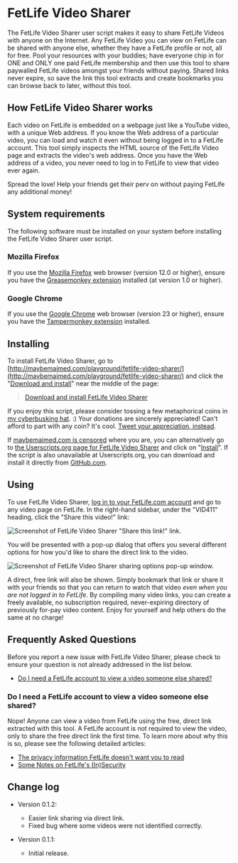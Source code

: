 # FetLife Video Sharer

The FetLife Video Sharer user script makes it easy to share FetLife Videos with anyone on the Internet. Any FetLife Video you can view on FetLife can be shared with anyone else, whether they have a FetLife profile or not, all for free. Pool your resources with your buddies; have everyone chip in for ONE and ONLY one paid FetLife membership and then use this tool to share paywalled FetLife videos amongst your friends without paying. Shared links never expire, so save the link this tool extracts and create bookmarks you can browse back to later, without this tool.

## How FetLife Video Sharer works

Each video on FetLife is embedded on a webpage just like a YouTube video, with a unique Web address. If you know the Web address of a particular video, you can load and watch it even without being logged in to a FetLife account. This tool simply inspects the HTML source of the FetLife Video page and extracts the video's web address. Once you have the Web address of a video, you never need to log in to FetLife to view that video ever again.

Spread the love! Help your friends get their perv on without paying FetLife any additional money!

## System requirements

The following software must be installed on your system before installing the FetLife Video Sharer user script.

### Mozilla Firefox

If you use the [Mozilla Firefox](http://getfirefox.com/) web browser (version 12.0 or higher), ensure you have the [Greasemonkey extension](https://addons.mozilla.org/en-US/firefox/addon/greasemonkey/) installed (at version 1.0 or higher).

### Google Chrome

If you use the [Google Chrome](https://chrome.google.com/) web browser (version 23 or higher), ensure you have the [Tampermonkey extension](https://chrome.google.com/webstore/detail/tampermonkey/dhdgffkkebhmkfjojejmpbldmpobfkfo) installed.

## Installing

To install FetLife Video Sharer, go to [http://maybemaimed.com/playground/fetlife-video-sharer/](http://maybemaimed.com/playground/fetlife-video-sharer/) and click the "[Download and install](https://userscripts.org/scripts/source/162865.user.js)" near the middle of the page:

> [Download and install FetLife Video Sharer](https://userscripts.org/scripts/source/162865.user.js)

If you enjoy this script, please consider tossing a few metaphorical coins in [my cyberbusking hat](http://maybemaimed.com/cyberbusking/). :) Your donations are sincerely appreciated! Can't afford to part with any coin? It's cool. [Tweet your appreciation, instead](https://twitter.com/intent/tweet?text=Did+you+know+you+can+watch+%40FetLife+videos+for+free%3F+%40maymaym%27s+%23FetLife+Video+Sharer+http%3A%2F%2Fmaybemaimed.com%2Fplayground%2Ffetlife-video-sharer%2F+makes+it+easy+to+share+%27em+all%21).

If [maybemaimed.com is censored](http://maybemaimed.com/where-im-censored/) where you are, you can alternatively go to [the Userscripts.org page for FetLife Video Sharer](https://userscripts.org/scripts/show/162865) and click on "[Install](http://userscripts.org/scripts/source/162865.user.js)". If the script is also unavailable at Userscripts.org, you can download and install it directly from [GitHub.com](https://github.com/meitar/fetlife-video-sharer/raw/master/fetlife-video-sharer.user.js).

## Using

To use FetLife Video Sharer, [log in to your FetLife.com account](https://fetlife.com/login) and go to any video page on FetLife. In the right-hand sidebar, under the "VID411" heading, click the "Share this video!" link:

![Screenshot of FetLife Video Sharer "Share this link!" link.](http://i.imgur.com/shZ2Ldy.png)

You will be presented with a pop-up dialog that offers you several different options for how you'd like to share the direct link to the video.

![Screenshot of FetLife Video Sharer sharing options pop-up window.](http://i.imgur.com/3sfFljR.png)

A direct, free link will also be shown. Simply bookmark that link or share it with your friends so that you can return to watch that video *even when you are not logged in to FetLife*. By compiling many video links, you can create a freely available, no subscription required, never-expiring directory of previously for-pay video content. Enjoy for yourself and help others do the same at no charge!

## Frequently Asked Questions

Before you report a new issue with FetLife Video Sharer, please check to ensure your question is not already addressed in the list below.

* [Do I need a FetLife account to view a video someone else shared?](#do-i-need-a-fetlife-account-to-view-a-video-someone-else-shared)

### Do I need a FetLife account to view a video someone else shared?

Nope! Anyone can view a video from FetLife using the free, direct link extracted with this tool. A FetLife account is not required to view the video, only to share the free direct link the first time. To learn more about why this is so, please see the following detailed articles:

* [The privacy information FetLife doesn't want you to read](http://maybemaimed.com/2012/09/26/the-privacy-information-fetlife-doesnt-want-you-to-read/)
* [Some Notes on FetLife's (In)Security](http://maybemaimed.com/2012/08/13/guest-post-some-notes-about-fetlifes-insecurity/)

## Change log

* Version 0.1.2:
    * Easier link sharing via direct link.
    * Fixed bug where some videos were not identified correctly.

* Version 0.1.1:
    * Initial release.
